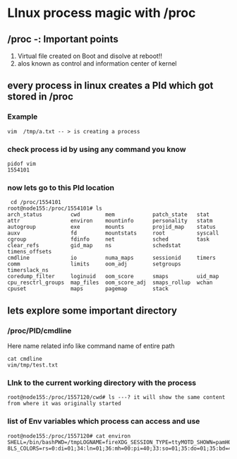 # LInux process magic with /proc

## /proc  -: Important points 

<ol>
  <li> Virtual file created on Boot and disolve at reboot!! </li>
  <li> alos known as control and information center of kernel </li>
 
</ol>

## every process in linux creates a PId which got stored in /proc 

### Example 

```
vim  /tmp/a.txt -- > is creating a process 
```

### check process id by using any command you know 

```
pidof vim
1554101

```

### now lets go to this PId location 

```
 cd /proc/1554101
root@node155:/proc/1554101# ls
arch_status         cwd        mem            patch_state   stat
attr                environ    mountinfo      personality   statm
autogroup           exe        mounts         projid_map    status
auxv                fd         mountstats     root          syscall
cgroup              fdinfo     net            sched         task
clear_refs          gid_map    ns             schedstat     timens_offsets
cmdline             io         numa_maps      sessionid     timers
comm                limits     oom_adj        setgroups     timerslack_ns
coredump_filter     loginuid   oom_score      smaps         uid_map
cpu_resctrl_groups  map_files  oom_score_adj  smaps_rollup  wchan
cpuset              maps       pagemap        stack

```

## lets explore some important directory 

###  /proc/PID/cmdline 

<p>Here name related  info like command name of entire path  </p>

```
cat cmdline 
vim/tmp/test.txt
```

### LInk to the current working directory with the process 

```
root@node155:/proc/1557120/cwd# ls ---? it will show the same content from where it was originally started 

```

### list of Env variables which process can access and use 

```
root@node155:/proc/1557120# cat environ 
SHELL=/bin/bashPWD=/tmpLOGNAME=fireXDG_SESSION_TYPE=ttyMOTD_SHOWN=pamHOME=/home/fireLANG=C.UTF-8LS_COLORS=rs=0:di=01;34:ln=01;36:mh=00:pi=40;33:so=01;35:do=01;35:bd=40;33;01:cd=40;33;01:or
```



